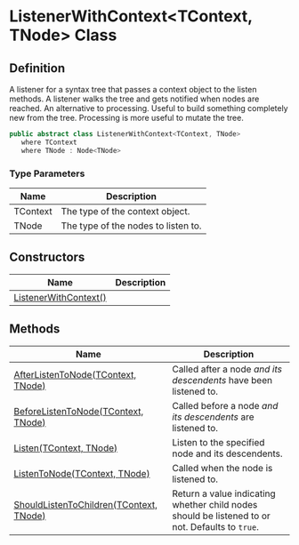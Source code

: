 # ListenerWithContext&lt;TContext, TNode&gt; Class
## Definition

A listener for a syntax tree that passes a context object to the listen methods. A listener walks the tree and gets notified when nodes are reached. An alternative to processing. Useful to build something completely new from the tree. Processing is more useful to mutate the tree.

```c#
public abstract class ListenerWithContext<TContext, TNode>
   where TContext
   where TNode : Node<TNode>
```

### Type Parameters

| Name | Description |
| ---- | ----------- |
| TContext | The type of the context object. |
| TNode | The type of the nodes to listen to. |

## Constructors

| Name | Description |
| ---- | ----------- |
| [ListenerWithContext()](MrKWatkins.Ast.Listening.ListenerWithContext-2.-ctor.md) |  |

## Methods

| Name | Description |
| ---- | ----------- |
| [AfterListenToNode(TContext, TNode)](MrKWatkins.Ast.Listening.ListenerWithContext-2.AfterListenToNode.md) | Called after a node *and its descendents* have been listened to. |
| [BeforeListenToNode(TContext, TNode)](MrKWatkins.Ast.Listening.ListenerWithContext-2.BeforeListenToNode.md) | Called before a node *and its descendents* are listened to. |
| [Listen(TContext, TNode)](MrKWatkins.Ast.Listening.ListenerWithContext-2.Listen.md) | Listen to the specified node and its descendents. |
| [ListenToNode(TContext, TNode)](MrKWatkins.Ast.Listening.ListenerWithContext-2.ListenToNode.md) | Called when the node is listened to. |
| [ShouldListenToChildren(TContext, TNode)](MrKWatkins.Ast.Listening.ListenerWithContext-2.ShouldListenToChildren.md) | Return a value indicating whether child nodes should be listened to or not. Defaults to `true`. |

